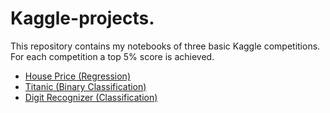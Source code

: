 # Kaggle-projects.
This repository contains my notebooks of three basic Kaggle competitions. For each competition a top 5% score is achieved.
* [House Price (Regression)](https://github.com/Rtavakol/Kaggle-projects/blob/master/House_Price.ipynb)
* [Titanic (Binary Classification)](https://github.com/Rtavakol/Kaggle-projects/blob/master/Titanic_Binary_classification_cleaned_code.ipynb)
* [Digit Recognizer (Classification)](https://github.com/Rtavakol/Kaggle-projects/blob/master/Digit_recognizer_CNN_experiment.ipynb)

